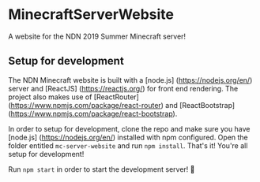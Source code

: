 # MinecraftServerWebsite
A website for the NDN 2019 Summer Minecraft server!

## Setup for development
The NDN Minecraft website is built with a [node.js] (https://nodejs.org/en/) server and [ReactJS] (https://reactjs.org/) for front end rendering. The project also makes use of [ReactRouter] (https://www.npmjs.com/package/react-router) and [ReactBootstrap] (https://www.npmjs.com/package/react-bootstrap).

In order to setup for development, clone the repo and make sure you have [node.js] (https://nodejs.org/en/) installed with npm configured. Open the folder entitled `mc-server-website` and run `npm install`. That's it! You're all setup for development!

Run `npm start` in order to start the development server! 🎉
